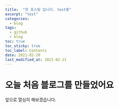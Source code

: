 ```yaml
---
title:  "첫 포스팅 입니다. test중"
excerpt: "test"
categories: 
  - blog
tags:
  - github
  - blog
toc: true
toc_sticky: true
toc_label: Contents
date: 2021-02-20
last_modified_at: 2021-02-21
---
```


# 오늘 처음 블로그를 만들었어요

앞으로 열심히 해보겠습니다.
